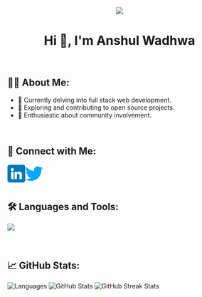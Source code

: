 <p align=center><img src="https://user-images.githubusercontent.com/74038190/238353480-219bcc70-f5dc-466b-9a60-29653d8e8433.gif" width=50%></p>
<h1 align=center>
    <strong> Hi 👋, I'm Anshul Wadhwa </strong> 
</h1>

<br>

## 🧑‍💻 About Me:
- 🌱 Currently delving into full stack web development.
- 🔭 Exploring and contributing to open source projects.
- 🎨 Enthusiastic about community involvement.

<br>

## 🤝 Connect with Me:
<a href="https://www.linkedin.com/in/anshul-wadhwa/"><img align="left" src="https://github.com/Anshul439/Anshul439/blob/main/Images/linkedin.png" alt="Anshul Wadhwa | LinkedIn" width=40px;/>
</a>
<a href="https://www.twitter.com/Anshul_439/"><img align="left" src="https://github.com/Anshul439/Anshul439/blob/main/Images/twitter.png" alt="Anshul Wadhwa | Twitter" width="40px"/>
</a>

<br>
<br>
<br>

<div id="badges">

## 🛠️ Languages and Tools:
<p>
  <a href="https://skillicons.dev">
   <img src="https://skillicons.dev/icons?i=javascript,typescript,react,nodejs,express,mongodb,html,css,bootstrap,tailwind,jquery,java,firebase,git,github"/>
  </a>
</p>
</div>

<br>

## 📈 GitHub Stats:
<div style="display: flex;">
    <div style="margin-right: 10px;">
        <img src="https://github-readme-stats.vercel.app/api/top-langs/?username=Anshul439&layout=compact&theme=highcontrast" alt="Languages" style="height: 197px;">
        <img src="https://github-readme-stats.vercel.app/api?username=Anshul439&show_icons=true&theme=highcontrast" alt="GitHub Stats" style="height: 197px;">
        <img src="https://github-readme-streak-stats.herokuapp.com/?user=Anshul439&theme=highcontrast" alt="GitHub Streak Stats" style="height: 190px;">
    </div>
</div>
<br>
